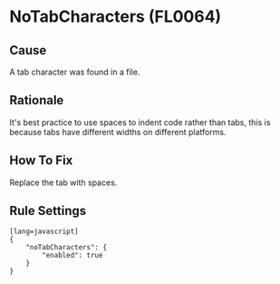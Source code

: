# NoTabCharacters (FL0064)

## Cause

A tab character was found in a file.

## Rationale

It's best practice to use spaces to indent code rather than tabs, this is because tabs have different widths on different platforms.

## How To Fix

Replace the tab with spaces.

## Rule Settings

	[lang=javascript]
    {
        "noTabCharacters": { 
            "enabled": true
        }
    }